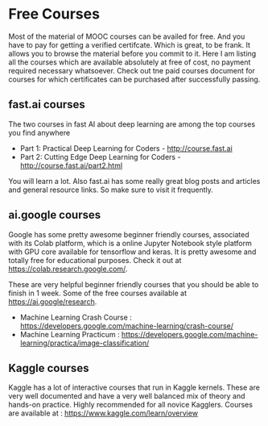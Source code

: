 # Free Courses
Most of the material of MOOC courses can be availed for free. And you have to pay for getting a verified certifcate. Which is great, to be frank. It allows you to browse the material before you commit to it. Here I am listing all the courses which are available absolutely at free of cost, no payment required necessary whatsoever. Check out tne paid courses document for courses for which certificates can be purchased after successfully passing.

## fast.ai courses

The two courses in fast AI about deep learning are among the top courses you find anywhere
* Part 1: Practical Deep Learning for Coders - http://course.fast.ai
* Part 2: Cutting Edge Deep Learning for Coders - http://course.fast.ai/part2.html

You will learn a lot. Also fast.ai has some really great blog posts and articles and general resource links. So make sure to visit it frequently.

## ai.google courses
Google has some pretty awesome beginner friendly courses, associated with its Colab platform, which is a online Jupyter Notebook style platform with GPU core available for tensorflow and keras. It is pretty awesome and totally free for educational purposes. Check it out at https://colab.research.google.com/.

These are very helpful beginner friendly courses that you should be able to finish in 1 week.
Some of the free courses available at https://ai.google/research.
* Machine Learning Crash Course : https://developers.google.com/machine-learning/crash-course/
* Machine Learning Practicum : https://developers.google.com/machine-learning/practica/image-classification/

## Kaggle courses
Kaggle has a lot of interactive courses that run in Kaggle kernels. These are very well documented and have a very well balanced mix of theory and hands-on practice. Highly recommended for all novice Kagglers. Courses are available at : https://www.kaggle.com/learn/overview
